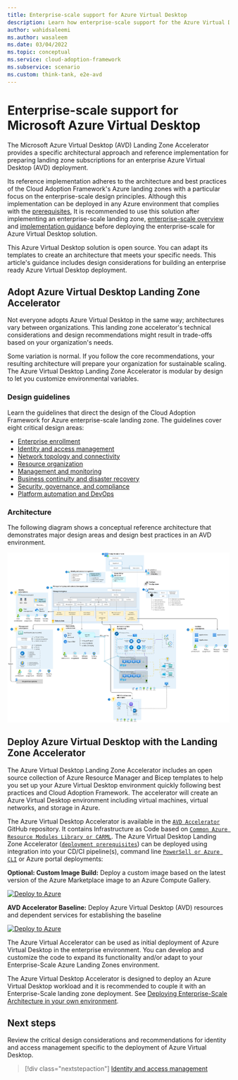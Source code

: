```yaml
---
title: Enterprise-scale support for Azure Virtual Desktop
description: Learn how enterprise-scale support for the Azure Virtual Desktop construction set can accelerate your adoption of Azure Virtual Desktop.
author: wahidsaleemi
ms.author: wasaleem
ms.date: 03/04/2022
ms.topic: conceptual
ms.service: cloud-adoption-framework
ms.subservice: scenario
ms.custom: think-tank, e2e-avd
---
```


# Enterprise-scale support for Microsoft Azure Virtual Desktop

The Microsoft Azure Virtual Desktop (AVD) Landing Zone Accelerator provides a specific architectural approach and reference implementation for preparing landing zone subscriptions for an enterprise Azure Virtual Desktop (AVD) deployment.

Its reference implementation adheres to the architecture and best practices of the Cloud Adoption Framework's Azure landing zones with a particular focus on the enterprise-scale design principles. Although this implementation can be deployed in any Azure environment that complies with the [prerequisites](https://github.com/Azure/avdaccelerator/wiki/Getting-Started#Getting-Started), It is recommended to use this solution after implementing an enterprise-scale landing zone, [enterprise-scale overview](../../ready/enterprise-scale/index.md) and [implementation guidance](../../ready/enterprise-scale/implementation.md) before deploying the enterprise-scale for Azure Virtual Desktop solution.

This Azure Virtual Desktop solution is open source. You can adapt its templates to create an architecture that meets your specific needs. This article's guidance includes design considerations for building an enterprise ready Azure Virtual Desktop deployment.

## Adopt Azure Virtual Desktop Landing Zone Accelerator

Not everyone adopts Azure Virtual Desktop in the same way; architectures vary between organizations. This landing zone accelerator's technical considerations and design recommendations might result in trade-offs based on your organization's needs.

Some variation is normal. If you follow the core recommendations, your resulting architecture will prepare your organization for sustainable scaling. The Azure Virtual Desktop Landing Zone Accelerator is modular by design to let you customize environmental variables.

### Design guidelines

Learn the guidelines that direct the design of the Cloud Adoption Framework for Azure enterprise-scale landing zone. The guidelines cover eight critical design areas:

- [Enterprise enrollment](./eslz-enterprise-enrollment.md)
- [Identity and access management](./eslz-identity-and-access-management.md)
- [Network topology and connectivity](./eslz-network-topology-and-connectivity.md)
- [Resource organization](./eslz-resource-organization.md)
- [Management and monitoring](./eslz-management-and-monitoring.md)
- [Business continuity and disaster recovery](./eslz-business-continuity-and-disaster-recovery.md)
- [Security, governance, and compliance](./eslz-security-governance-and-compliance.md)
- [Platform automation and DevOps](./eslz-platform-automation-and-devops.md)

### Architecture

The following diagram shows a conceptual reference architecture that demonstrates major design areas and design best practices in an AVD environment.

[![Diagram of a reference architecture for an Azure Virtual Desktop environment.](./media/azure-virtual-desktop-architecture.png)](./media/azure-virtual-desktop-architecture.png#lightbox)

## Deploy Azure Virtual Desktop with the Landing Zone Accelerator

The Azure Virtual Desktop Landing Zone Accelerator includes an open source collection of Azure Resource Manager and Bicep templates to help you set up your Azure Virtual Desktop environment quickly following best practices and Cloud Adoption Framework. The accelerator will create an Azure Virtual Desktop environment including virtual machines, virtual networks, and storage in Azure.

The Azure Virtual Desktop Accelerator is available in the [`AVD Accelerator`](https://github.com/Azure/avdaccelerator) GitHub repository. It contains Infrastructure as Code based on [`Common Azure Resource Modules Library or CARML`](https://github.com/Azure/ResourceModules). The Azure Virtual Desktop Landing Zone Accelerator ([`deployment prerequisites`](https://github.com/Azure/avdaccelerator/wiki/Getting-Started#Getting-Started)) can be deployed using integration into your CD/CI pipeline(s), command line [`PowerSell or Azure CLI`](https://github.com/Azure/avdaccelerator/tree/main/workload/bicep) or Azure portal deployments:

**Optional: Custom Image Build:**
Deploy a custom image based on the latest version of the Azure Marketplace image to an Azure Compute Gallery.

[![Deploy to Azure](https://aka.ms/deploytoazurebutton)](https://portal.azure.com/#blade/Microsoft_Azure_CreateUIDef/CustomDeploymentBlade/uri/https%3A%2F%2Fraw.githubusercontent.com%2FAzure%2Favdaccelerator%2Fmain%2Fworkload%2Farm%2Fdeploy-custom-image.json/uiFormDefinitionUri/https%3A%2F%2Fraw.githubusercontent.com%2FAzure%2Favdaccelerator%2Fmain%2Fworkload%2Fportal-ui%2Fportal-ui-custom-image.json)

**AVD Accelerator Baseline:**
Deploy Azure Virtual Desktop (AVD) resources and dependent services for establishing the baseline

[![Deploy to Azure](https://aka.ms/deploytoazurebutton)](https://portal.azure.com/#blade/Microsoft_Azure_CreateUIDef/CustomDeploymentBlade/uri/https%3A%2F%2Fraw.githubusercontent.com%2FAzure%2Favdaccelerator%2Fmain%2Fworkload%2Farm%2Fdeploy-baseline.json/uiFormDefinitionUri/https%3A%2F%2Fraw.githubusercontent.com%2FAzure%2Favdaccelerator%2Fmain%2Fworkload%2Fportal-ui%2Fportal-ui-baseline.json)

The Azure Virtual Accelerator can be used as initial deployment of Azure Virtual Desktop in the enterprise environment. You can develop and customize the code to expand its functionality and/or adapt to your Enterprise-Scale Azure Landing Zones environment.

The Azure Virtual Desktop Accelerator is designed to deploy an Azure Virtual Desktop workload and it is recommended to couple it with an Enterprise-Scale landing zone deployment. See [Deploying Enterprise-Scale Architecture in your own environment](https://github.com/Azure/Enterprise-Scale#deploying-enterprise-scale-architecture-in-your-own-environment).

## Next steps

Review the critical design considerations and recommendations for identity and access management specific to the deployment of Azure Virtual Desktop.

> [!div class="nextstepaction"]
> [Identity and access management](./eslz-identity-and-access-management.md)

